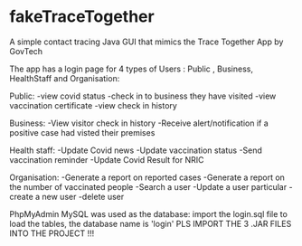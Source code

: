 # fakeTraceTogether
A simple contact tracing Java GUI that mimics the Trace Together App by GovTech


The app has a login page for 4 types of Users : Public , Business, HealthStaff and Organisation:

Public:
-view covid status
-check in to business they have visited
-view vaccination certificate
-view check in history

Business:
-View visitor check in history
-Receive alert/notification if a positive case had visted their premises

Health staff:
-Update Covid news
-Update vaccination status
-Send vaccination reminder
-Update Covid Result for NRIC

Organisation:
-Generate a report on reported cases
-Generate a report on the number of vaccinated people
-Search a user
-Update a user particular
-create a new user
-delete user

PhpMyAdmin MySQL was used as the database:
import the login.sql file to load the tables, the database name is 'login'
PLS IMPORT THE 3 .JAR FILES INTO THE PROJECT !!!
